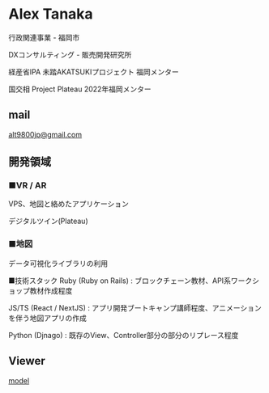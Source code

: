 # Alex Tanaka

行政関連事業 - 福岡市

DXコンサルティング - 販売開発研究所

経産省IPA 未踏AKATSUKIプロジェクト 福岡メンター

国交相 Project Plateau 2022年福岡メンター

## mail
alt9800jp@gmail.com

## 開発領域
### ■VR / AR 

VPS、地図と絡めたアプリケーション

デジタルツイン(Plateau)

### ■地図

データ可視化ライブラリの利用


■技術スタック
Ruby (Ruby on Rails) : ブロックチェーン教材、API系ワークショップ教材作成程度

JS/TS (React / NextJS) : アプリ開発ブートキャンプ講師程度、アニメーションを伴う地図アプリの作成

Python (Djnago) : 既存のView、Controller部分の部分のリプレース程度



## Viewer

[model](model.html)
